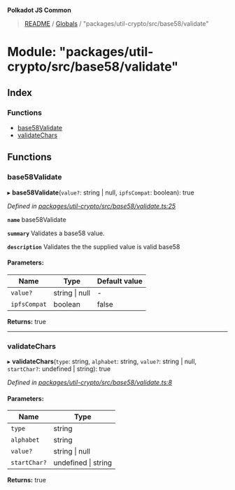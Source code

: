 **Polkadot JS Common**

> [README](../README.md) / [Globals](../globals.md) / "packages/util-crypto/src/base58/validate"

# Module: "packages/util-crypto/src/base58/validate"

## Index

### Functions

* [base58Validate](_packages_util_crypto_src_base58_validate_.md#base58validate)
* [validateChars](_packages_util_crypto_src_base58_validate_.md#validatechars)

## Functions

### base58Validate

▸ **base58Validate**(`value?`: string \| null, `ipfsCompat`: boolean): true

*Defined in [packages/util-crypto/src/base58/validate.ts:25](https://github.com/polkadot-js/common/blob/dd1220ac/packages/util-crypto/src/base58/validate.ts#L25)*

**`name`** base58Validate

**`summary`** Validates a base58 value.

**`description`** 
Validates the the supplied value is valid base58

#### Parameters:

Name | Type | Default value |
------ | ------ | ------ |
`value?` | string \| null | - |
`ipfsCompat` | boolean | false |

**Returns:** true

___

### validateChars

▸ **validateChars**(`type`: string, `alphabet`: string, `value?`: string \| null, `startChar?`: undefined \| string): true

*Defined in [packages/util-crypto/src/base58/validate.ts:8](https://github.com/polkadot-js/common/blob/dd1220ac/packages/util-crypto/src/base58/validate.ts#L8)*

#### Parameters:

Name | Type |
------ | ------ |
`type` | string |
`alphabet` | string |
`value?` | string \| null |
`startChar?` | undefined \| string |

**Returns:** true
